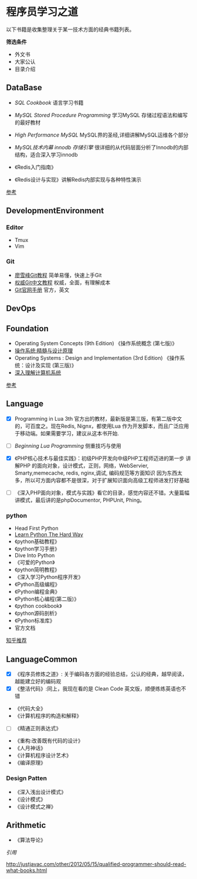 # 程序员学习之道

以下书籍是收集整理关于某一技术方面的经典书籍列表。

**筛选条件**

- 外文书
- 大家公认
- 目录介绍

## DataBase

- _SQL Cookbook_ 语言学习书籍

- _MySQL Stored Procedure Programming_ 学习MySQL 存储过程语法和编写的最好教材
- _High Performance MySQL_ MySQL界的圣经,详细讲解MySQL运维各个部分
- _MySQL技术内幕 innodb 存储引擎_ 很详细的从代码层面分析了Innodb的内部结构，适合深入学习innodb

- 《Redis入门指南》
- 《Redis设计与实现》讲解Redis内部实现与各种特性演示

[参考](http://mp.weixin.qq.com/s?__biz=MjM5NjQ4MjYwMQ==&mid=204727119&idx=1&sn=11b413f0fa51e8373454d0be42448f6e&scene=5#rd)

## DevelopmentEnvironment

### Editor

- Tmux
- Vim

### Git

- [廖雪峰Git教程](http://www.liaoxuefeng.com/wiki/0013739516305929606dd18361248578c67b8067c8c017b000) 简单易懂，快速上手Git
- [权威Git中文教程](http://git.oschina.net/progit/) 权威，全面，有理解成本
- [Git官网手册](http://git-scm.com/docs) 官方，英文

## DevOps

## Foundation

- Operating System Concepts (9th Edition) 《操作系统概念 (第七版)》
- [操作系统:精髓与设计原理](http://www.amazon.cn/gp/product/B009P8FGSY?ie=UTF8&isInIframe=0&n=&ref_=dp_proddesc_0&s=books&showDetailProductDesc=1#product-description_feature_div)
- Operating Systems : Design and Implementation (3rd Edition) 《操作系统：设计及实现 (第三版)》
- [深入理解计算机系统](http://www.amazon.cn/gp/product/B004BJ18KM?ie=UTF8&isInIframe=0&n=&ref_=dp_proddesc_0&s=books&showDetailProductDesc=1#product-description_feature_div)

[参考](http://blog.csdn.net/pysjp/article/details/3937245)

## Language

- [x] Programming in Lua 3th 官方出的教材，最新版是第三版，有第二版中文的，可百度之。现在Redis, Nignx，都使用Lua
作为开发脚本，而且广泛应用于移动端。如果需要学习，建议从这本书开始.
- [ ] _Beginning Lua Programming_ 侧重技巧与使用

- [x] 《PHP核心技术与最佳实践》：初级PHP开发向中级PHP工程师迈进的第一步
讲解PHP 的面向对象，设计模式，正则，网络，WebServier, Smarty,memecache, redis, nginx,调试, 编码规范等方面知识
因为东西太多，所以可方面内容都不是很深，对于扩展知识面向高级工程师进发打好基础
- [ ] 《深入PHP面向对象，模式与实践》看它的目录，感觉内容还不错。大量篇幅讲模式，最后讲的是phpDocumentor, PHPUnit, Phing。

### python

- Head First Python
- [Learn Python The Hard Way](http://learnpythonthehardway.org/book/)
- 《python基础教程》
- 《python学习手册》
- Dive Into Python
- 《可爱的Python》
- 《python简明教程》
- 《深入学习Python程序开发》
- 《Python高级编程》
- 《Python编程金典》
- 《Python核心编程(第二版)》
- 《python cookbook》
- 《python源码剖析》
- 《Python标准库》
- 官方文档

[知乎推荐](http://www.zhihu.com/question/19593179)

## LanguageCommon

- [x] 《程序员修炼之道》: 关于编码各方面的经验总结，公认的经典，越早阅读，越能建立好的编码观
- [x] 《整洁代码》:同上，我现在看的是 Clean Code 英文版，顺便练练英语也不错
- 《代码大全》
- 《计算机程序的构造和解释》
- [ ] 《精通正则表达式》
- 《重构:改善既有代码的设计》
- 《人月神话》
- 《计算机程序设计艺术》
- 《编译原理》

### Design Patten

- 《深入浅出设计模式》
- 《设计模式》
- 《设计模式之禅》

## Arithmetic

- 《算法导论》

*引用*

http://justjavac.com/other/2012/05/15/qualified-programmer-should-read-what-books.html
